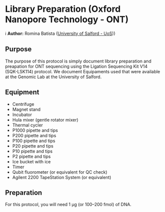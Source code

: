 Library Preparation (Oxford Nanopore Technology - ONT)
==========================================

:information_source: **Author:** Romina Batista ([University of Salford - UoS](https://hub.salford.ac.uk/rotcotm/)))


Purpose
-------

The purpose of this protocol is simply document library preparation and preapation for ONT sequencing using the Ligation Sequencing Kit V14 (SQK-LSK114) protocol. We document Equipaments used that were available at the Genomic Lab at the University of Salford. 


Equipment
---------

* Centrifuge
* Magnet stand 
* Incubator
* Hula mixer (gentle rotator mixer) 
* Thermal cycler
* P1000 pipette and tips
* P200 pipette and tips
* P100 pipette and tips
* P20 pipette and tips
* P10 pipette and tips
* P2 pipette and tips
* Ice bucket with ice
* Timer
* Qubit fluorometer (or equivalent for QC check)
* Agilent 2200 TapeStation System (or equivalent)


Preparation
-----------

For this protocol, you will need 1 μg (or 100–200 fmol) of DNA.



